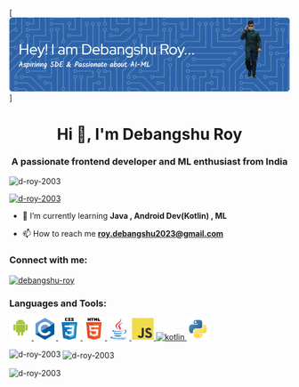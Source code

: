 [![MasterHead](profiles/git_img.png)]
<h1 align="center">Hi 👋, I'm Debangshu Roy</h1>
<h3 align="center">A passionate frontend developer and ML enthusiast from India</h3>
<img align="right" alt=""coding" width="400" src="https://images.app.goo.gl/ES3t6DBRBdcaMDFE9">

<p align="left"> <img src="https://komarev.com/ghpvc/?username=d-roy-2003&label=Profile%20views&color=0e75b6&style=flat" alt="d-roy-2003" /> </p>

<p align="left"> <a href="https://github.com/ryo-ma/github-profile-trophy"><img src="https://github-profile-trophy.vercel.app/?username=d-roy-2003" alt="d-roy-2003" /></a> </p>

- 🌱 I’m currently learning **Java , Android Dev(Kotlin) , ML**

- 📫 How to reach me **roy.debangshu2023@gmail.com**

<h3 align="left">Connect with me:</h3>
<p align="left">
<a href="https://linkedin.com/in/debangshu-roy" target="blank"><img align="center" src="https://raw.githubusercontent.com/rahuldkjain/github-profile-readme-generator/master/src/images/icons/Social/linked-in-alt.svg" alt="debangshu-roy" height="30" width="40" /></a>
</p>

<h3 align="left">Languages and Tools:</h3>
<p align="left"> <a href="https://developer.android.com" target="_blank" rel="noreferrer"> <img src="https://raw.githubusercontent.com/devicons/devicon/master/icons/android/android-original-wordmark.svg" alt="android" width="40" height="40"/> </a> <a href="https://www.cprogramming.com/" target="_blank" rel="noreferrer"> <img src="https://raw.githubusercontent.com/devicons/devicon/master/icons/c/c-original.svg" alt="c" width="40" height="40"/> </a> <a href="https://www.w3schools.com/css/" target="_blank" rel="noreferrer"> <img src="https://raw.githubusercontent.com/devicons/devicon/master/icons/css3/css3-original-wordmark.svg" alt="css3" width="40" height="40"/> </a> <a href="https://www.w3.org/html/" target="_blank" rel="noreferrer"> <img src="https://raw.githubusercontent.com/devicons/devicon/master/icons/html5/html5-original-wordmark.svg" alt="html5" width="40" height="40"/> </a> <a href="https://www.java.com" target="_blank" rel="noreferrer"> <img src="https://raw.githubusercontent.com/devicons/devicon/master/icons/java/java-original.svg" alt="java" width="40" height="40"/> </a> <a href="https://developer.mozilla.org/en-US/docs/Web/JavaScript" target="_blank" rel="noreferrer"> <img src="https://raw.githubusercontent.com/devicons/devicon/master/icons/javascript/javascript-original.svg" alt="javascript" width="40" height="40"/> </a> <a href="https://kotlinlang.org" target="_blank" rel="noreferrer"> <img src="https://www.vectorlogo.zone/logos/kotlinlang/kotlinlang-icon.svg" alt="kotlin" width="40" height="40"/> </a> <a href="https://www.python.org" target="_blank" rel="noreferrer"> <img src="https://raw.githubusercontent.com/devicons/devicon/master/icons/python/python-original.svg" alt="python" width="40" height="40"/> </a> </p>

<p><img align="left" src="https://github-readme-stats.vercel.app/api/top-langs?username=d-roy-2003&show_icons=true&locale=en&layout=compact" alt="d-roy-2003" /></p>

<p>&nbsp;<img align="center" src="https://github-readme-stats.vercel.app/api?username=d-roy-2003&show_icons=true&locale=en" alt="d-roy-2003" /></p>

<p><img align="center" src="https://github-readme-streak-stats.herokuapp.com/?user=d-roy-2003&" alt="d-roy-2003" /></p>
